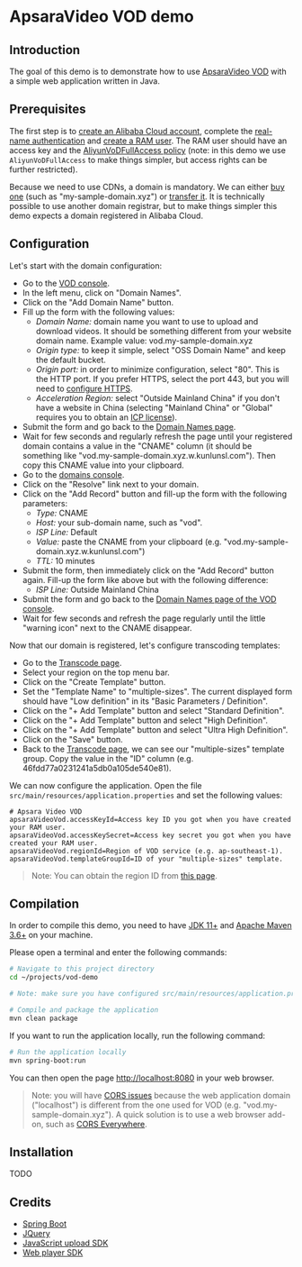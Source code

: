 # ApsaraVideo VOD demo

## Introduction
The goal of this demo is to demonstrate how to use
[ApsaraVideo VOD](https://www.alibabacloud.com/products/apsaravideo-for-vod) with a simple web application written
in Java.

## Prerequisites
The first step is to [create an Alibaba Cloud account](https://www.alibabacloud.com/help/doc-detail/50482.htm),
complete the [real-name authentication](https://www.alibabacloud.com/help/doc-detail/61062.htm) and
[create a RAM user](https://www.alibabacloud.com/help/doc-detail/57056.htm). The RAM user should have an access key
and the [AliyunVoDFullAccess policy](https://www.alibabacloud.com/help/doc-detail/57055.html#SystemPolicy) (note:
in this demo we use `AliyunVoDFullAccess` to make things simpler, but access rights can be further restricted).

Because we need to use CDNs, a domain is mandatory. We can either [buy one](https://www.alibabacloud.com/domain)
(such as "my-sample-domain.xyz") or [transfer it](https://www.alibabacloud.com/help/doc-detail/54077.htm). It is
technically possible to use another domain registrar, but to make things simpler this demo expects a domain
registered in Alibaba Cloud.

## Configuration
Let's start with the domain configuration:
* Go to the [VOD console](https://vod.console.aliyun.com/).
* In the left menu, click on "Domain Names".
* Click on the "Add Domain Name" button.
* Fill up the form with the following values:
    * *Domain Name:* domain name you want to use to upload and download videos. It should be something different
      from your website domain name. Example value: vod.my-sample-domain.xyz
    * *Origin type:* to keep it simple, select "OSS Domain Name" and keep the default bucket.
    * *Origin port:* in order to minimize configuration, select "80". This is the HTTP port. If you prefer HTTPS,
      select the port 443, but you will need to
      [configure HTTPS](https://www.alibabacloud.com/help/doc-detail/86093.htm).
    * *Acceleration Region:* select "Outside Mainland China" if you don't have a website in China (selecting
      "Mainland China" or "Global" requires you to obtain an [ICP license](https://www.alibabacloud.com/icp)).
* Submit the form and go back to the [Domain Names page](https://vod.console.aliyun.com/#/domain/list).
* Wait for few seconds and regularly refresh the page until your registered domain contains a value in the
  "CNAME" column (it should be something like "vod.my-sample-domain.xyz.w.kunlunsl.com"). Then copy this CNAME value
  into your clipboard.
* Go to the [domains console](https://dc.console.aliyun.com/next/index#/domain/list/all-domain).
* Click on the "Resolve" link next to your domain.
* Click on the "Add Record" button and fill-up the form with the following parameters:
    * *Type:* CNAME
    * *Host:* your sub-domain name, such as "vod".
    * *ISP Line:* Default
    * *Value:* paste the CNAME from your clipboard (e.g. "vod.my-sample-domain.xyz.w.kunlunsl.com")
    * *TTL:* 10 minutes
* Submit the form, then immediately click on the "Add Record" button again. Fill-up the form like above but with the
  following difference:
    * *ISP Line:* Outside Mainland China
* Submit the form and go back to the
  [Domain Names page of the VOD console](https://vod.console.aliyun.com/#/domain/list).
* Wait for few seconds and refresh the page regularly until the little "warning icon" next to the CNAME disappear.

Now that our domain is registered, let's configure transcoding templates:
* Go to the [Transcode page](https://vod.console.aliyun.com/#/settings/transcode/list).
* Select your region on the top menu bar.
* Click on the "Create Template" button.
* Set the "Template Name" to "multiple-sizes". The current displayed form should have "Low definition" in its
  "Basic Parameters / Definition".
* Click on the "+ Add Template" button and select "Standard Definition".
* Click on the "+ Add Template" button and select "High Definition".
* Click on the "+ Add Template" button and select "Ultra High Definition".
* Click on the "Save" button.
* Back to the [Transcode page](https://vod.console.aliyun.com/#/settings/transcode/list), we can see our
  "multiple-sizes" template group. Copy the value in the "ID" column (e.g. 46fdd77a0231241a5db0a105de540e81).

We can now configure the application. Open the file `src/main/resources/application.properties` and set the following
values:
```properties
# Apsara Video VOD
apsaraVideoVod.accessKeyId=Access key ID you got when you have created your RAM user.
apsaraVideoVod.accessKeySecret=Access key secret you got when you have created your RAM user.
apsaraVideoVod.regionId=Region of VOD service (e.g. ap-southeast-1).
apsaraVideoVod.templateGroupId=ID of your "multiple-sizes" template.
```
> Note: You can obtain the region ID from [this page](https://www.alibabacloud.com/help/doc-detail/40654.htm).

## Compilation
In order to compile this demo, you need to have [JDK 11+](https://adoptopenjdk.net/?variant=openjdk11&jvmVariant=hotspot)
and [Apache Maven 3.6+](https://maven.apache.org/download.cgi) on your machine.

Please open a terminal and enter the following commands:
```bash
# Navigate to this project directory
cd ~/projects/vod-demo

# Note: make sure you have configured src/main/resources/application.properties

# Compile and package the application
mvn clean package
```

If you want to run the application locally, run the following command:
```bash
# Run the application locally
mvn spring-boot:run
```
You can then open the page [http://localhost:8080](http://localhost:8080) in your web browser.

> Note: you will have [CORS issues](https://en.wikipedia.org/wiki/Cross-origin_resource_sharing) because the web
> application domain ("localhost") is different from the one used for VOD
> (e.g. "vod.my-sample-domain.xyz"). A quick solution is to use a web browser add-on, such as
> [CORS Everywhere](https://addons.mozilla.org/en-US/firefox/addon/cors-everywhere/).

## Installation
TODO

## Credits
* [Spring Boot](https://spring.io/projects/spring-boot)
* [JQuery](https://jquery.com/)
* [JavaScript upload SDK](https://www.alibabacloud.com/help/doc-detail/51992.htm)
* [Web player SDK](https://www.alibabacloud.com/help/doc-detail/51991.htm)
